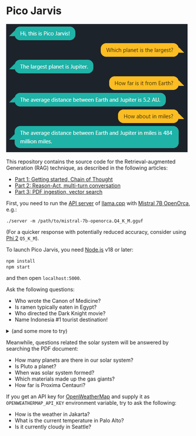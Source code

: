 # Pico Jarvis

![Screenshot](screenshot.png)

This repository contains the source code for the Retrieval-augmented Generation (RAG) technique, as described in the following articles:

* [Part 1: Getting started, Chain of Thought](https://www.linkedin.com/pulse/pico-jarvis-llm-based-chatbot-demo-rag-part-1-ariya-hidayat-pcygc/)
* [Part 2: Reason-Act, multi-turn conversation](https://www.linkedin.com/pulse/pico-jarvis-llm-based-chatbot-demo-rag-part-2-ariya-hidayat-plynf/)
* [Part 3: PDF ingestion, vector search](https://www.linkedin.com/pulse/pico-jarvis-llm-based-chatbot-demo-rag-part-3-ariya-hidayat-zchec)

First, you need to run the [API server](https://github.com/ggerganov/llama.cpp/blob/master/examples/server/README.md) of [llama.cpp](https://github.com/ggerganov/llama.cpp) with [Mistral 7B OpenOrca](https://huggingface.co/TheBloke/Mistral-7B-OpenOrca-GGUF), e.g.:
```
./server -m /path/to/mistral-7b-openorca.Q4_K_M.gguf
```

(For a quicker response with potentially reduced accuracy, consider using [Phi 2](https://huggingface.co/TheBloke/phi-2-GGUF) `Q5_K_M`).


To launch Pico Jarvis, you need [Node.js](https://nodejs.org/) v18 or later:
```
npm install
npm start
```

and then open `localhost:5000`.

Ask the following questions:

* Who wrote the Canon of Medicine?
* Is ramen typically eaten in Egypt?
* Who directed the Dark Knight movie?
* Name Indonesia #1 tourist destination!

<details>
<summary>(and some more to try)</summary>

* What is the native language of Mr. Spock?
* Which US state starts with G?
* What is the atomic number of Magnesium?
* Where do we find kangoroo?
* Who is the father of Luke Skywalker?
* In which country Mandarin is spoken?
* What is the longest river in Latin America?
* Who authored the special theory of relativity?
* Which fictional metal is infused into Wolverine body?
* Who sailed with the flagship Santa Maria?
* Name the big desert close to Mongolia
* Which is closer to Singapor: Vietnam or Australia?
* Who is the fictional spy 007?
* Which country is known for IKEA?

</details>

Meanwhile, questions related the solar system will be answered by searching the PDF document:

* How many planets are there in our solar system?
* Is Pluto a planet?
* When was solar system formed?
* Which materials made up the gas giants?
* How far is Proxima Centauri?

If you get an API key for [OpenWeatherMap](https://api.openweathermap.org) and supply it as `OPENWEATHERMAP_API_KEY` environment variable, try to ask the following:

* How is the weather in Jakarta?
* What is the current temperature in Palo Alto?
* Is it currently cloudy in Seattle?

